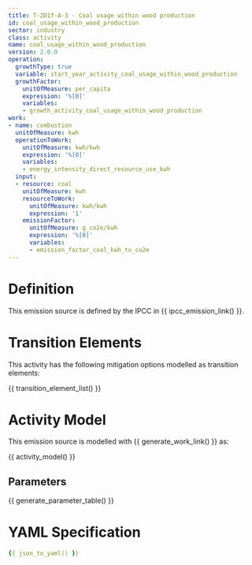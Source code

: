 ```yaml
---
title: T-2D1f-A-3 - Coal usage within wood production
id: coal_usage_within_wood_production
sector: industry
class: activity
name: coal_usage_within_wood_production
version: 2.0.0
operation:
  growthType: true
  variable: start_year_activity_coal_usage_within_wood_production
  growthFactor:
    unitOfMeasure: per_capita
    expression: '%[0]'
    variables:
    - growth_activity_coal_usage_within_wood_production
work:
- name: combustion
  unitOfMeasure: kwh
  operationToWork:
    unitOfMeasure: kwh/kwh
    expression: '%[0]'
    variables:
    - energy_intensity_direct_resource_use_kwh
  input:
  - resource: coal
    unitOfMeasure: kwh
    resourceToWork:
      unitOfMeasure: kwh/kwh
      expression: '1'
    emissionFactor:
      unitOfMeasure: g_co2e/kwh
      expression: '%[0]'
      variables:
      - emission_factor_coal_kwh_to_co2e
---
```



# Definition
This emission source is defined by the IPCC in {{ ipcc_emission_link() }}.

# Transition Elements

This activity has the following mitigation options modelled as transition elements:

{{ transition_element_list() }}

# Activity Model
This emission source is modelled with {{ generate_work_link() }} as:

{{ activity_model() }}

## Parameters

{{ generate_parameter_table() }}

# YAML Specification

```yaml
{{ json_to_yaml() }}
```

